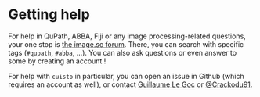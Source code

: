 # Getting help

For help in QuPath, ABBA, Fiji or any image processing-related questions, your one stop is [the image.sc forum](https://forum.image.sc). There, you can search with specific tags (`#qupath`, `#abba`, ...). You can also ask questions or even answer to some by creating an account !

For help with `cuisto` in particular, you can open an issue in Github (which requires an account as well), or contact [Guillaume Le Goc](mailto:g.legoc@posteo.org) or [@Crackodu91](https://github.com/Crackodu91).
